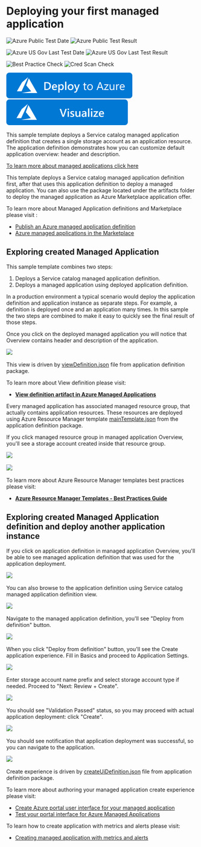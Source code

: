 # Deploying your first managed application

![Azure Public Test Date](https://azurequickstartsservice.blob.core.windows.net/badges/101-managed-application/PublicLastTestDate.svg)
![Azure Public Test Result](https://azurequickstartsservice.blob.core.windows.net/badges/101-managed-application/PublicDeployment.svg)

![Azure US Gov Last Test Date](https://azurequickstartsservice.blob.core.windows.net/badges/101-managed-application/FairfaxLastTestDate.svg)
![Azure US Gov Last Test Result](https://azurequickstartsservice.blob.core.windows.net/badges/101-managed-application/FairfaxDeployment.svg)

![Best Practice Check](https://azurequickstartsservice.blob.core.windows.net/badges/101-managed-application/BestPracticeResult.svg)
![Cred Scan Check](https://azurequickstartsservice.blob.core.windows.net/badges/101-managed-application/CredScanResult.svg)

[![Deploy To Azure](https://raw.githubusercontent.com/Azure/azure-quickstart-templates/master/1-CONTRIBUTION-GUIDE/images/deploytoazure.svg?sanitize=true)](https://portal.azure.com/#create/Microsoft.Template/uri/https%3A%2F%2Fraw.githubusercontent.com%2FAzure%2Fazure-quickstart-templates%2Fmaster%2F101-managed-application%2Fazuredeploy.json)
[![Visualize](https://raw.githubusercontent.com/Azure/azure-quickstart-templates/master/1-CONTRIBUTION-GUIDE/images/visualizebutton.svg?sanitize=true)](http://armviz.io/#/?load=https%3A%2F%2Fraw.githubusercontent.com%2FAzure%2Fazure-quickstart-templates%2Fmaster%2F101-managed-application%2Fazuredeploy.json)

This sample template deploys a Service catalog managed application definition
that creates a single storage account as an application resource. The
application definition demonstrates how you can customize default application
overview: header and description.

[To learn more about managed applications click here](https://docs.microsoft.com/en-us/azure/managed-applications/overview)

This template deploys a Service catalog managed application definition first,
after that uses this application definition to deploy a managed application. You
can also use the package located under the artifacts folder to deploy the
managed application as Azure Marketplace application offer.

To learn more about Managed Application definitions and Marketplace please visit
:

- [Publish an Azure managed application definition](https://docs.microsoft.com/en-us/azure/managed-applications/publish-managed-app-definition-quickstart)
- [Azure managed applications in the Marketplace](https://docs.microsoft.com/en-us/azure/managed-applications/publish-marketplace-app)

## Exploring created Managed Application

This sample template combines two steps:

1. Deploys a Service catalog managed application definition.
2. Deploys a managed application using deployed application definition.

In a production environment a typical scenario would deploy the application
definition and application instance as separate steps. For example, a definition
is deployed once and an application many times. In this sample the two steps are
combined to make it easy to quickly see the final result of those steps.

Once you click on the deployed managed application you will notice that Overview
contains header and description of the application.

![](images/defaultview.png)

This view is driven by
[viewDefinition.json](artifacts/ManagedAppZip/viewDefinition.json) file from
application definition package.

To learn more about View definition please visit:

- [**View definition artifact in Azure Managed Applications**](https://docs.microsoft.com/en-us/azure/managed-applications/concepts-view-definition)

Every managed application has associated managed resource group, that actually
contains application resources. These resources are deployed using Azure
Resource Manager template
[mainTemplate.json](artifacts/ManagedAppZip/mainTemplate.json) from the
application definition package.

If you click managed resource group in managed application Overview, you'll see
a storage account created inside that resource group.

![](images/essentialsmrg.png)

![](images/mrgstorageaccount.png)

To learn more about Azure Resource Manager templates best practices please
visit:

- [**Azure Resource Manager Templates - Best Practices Guide**](https://github.com/Azure/azure-quickstart-templates/blob/master/1-CONTRIBUTION-GUIDE/best-practices.md)

## Exploring created Managed Application definition and deploy another application instance

If you click on application definition in managed application Overview, you'll
be able to see managed application definition that was used for the application
deployment.

![](images/ama-amadefinition.png)

You can also browse to the application definition using Service catalog managed
application definition view.

![](images/scdefinition.png)

Navigate to the managed application definition, you'll see "Deploy from
definition" button.

![](images/scdefinitionoverview.png)

When you click "Deploy from definition" button, you'll see the Create
application experience. Fill in Basics and proceed to Application Settings.

![](images/cuid-basic.png)

Enter storage account name prefix and select storage account type if needed.
Proceed to "Next: Review + Create".

![](images/cuid-app-settings.png)

You should see "Validation Passed" status, so you may proceed with actual
application deployment: click "Create".

![](images/cuid-create.png)

You should see notification that application deployment was successful, so you
can navigate to the application.

![](images/app-created.png)

Create experience is driven by
[createUiDefinition.json](artifacts/ManagedAppZip/createUiDefinition.json) file
from application definition package.

To learn more about authoring your managed application create experience please
visit:

- [Create Azure portal user interface for your managed application](https://docs.microsoft.com/en-us/azure/managed-applications/create-uidefinition-overview)
- [Test your portal interface for Azure Managed Applications](https://docs.microsoft.com/en-us/azure/managed-applications/test-createuidefinition)

To learn how to create application with metrics and alerts please visit:

- [Creating managed application with metrics and alerts](https://github.com/Azure/azure-quickstart-templates/tree/master/101-managed-application-with-metrics-and-alerts)
